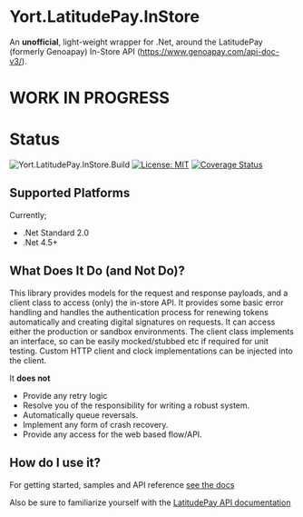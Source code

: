 # Yort.LatitudePay.InStore
An **unofficial**, light-weight wrapper for .Net, around the LatitudePay (formerly Genoapay) In-Store API (https://www.genoapay.com/api-doc-v3/).

# WORK IN PROGRESS

# Status
![Yort.LatitudePay.InStore.Build](https://github.com/Yortw/Yort.LatitudePay.InStore/workflows/Yort.LatitudePay.InStore.Build/badge.svg) [![License: MIT](https://img.shields.io/badge/License-MIT-blue.svg)](https://opensource.org/licenses/MIT) [![Coverage Status](https://coveralls.io/repos/github/Yortw/Yort.LatitudePay.InStore/badge.svg?branch=master)](https://coveralls.io/github/Yortw/Yort.LatitudePay.InStore?branch=master)
    
## Supported Platforms
Currently;

* .Net Standard 2.0
* .Net 4.5+

## What Does It Do (and Not Do)?
This library provides models for the request and response payloads, and a client class to access (only) the in-store API. It provides some basic error handling and handles the authentication process for renewing tokens automatically and creating digital signatures on requests. It can access either the production or sandbox environments. The client class implements an interface, so can be easily mocked/stubbed etc if required for unit testing. Custom HTTP client and clock implementations can be injected into the client. 

It **does not** 
* Provide any retry logic
* Resolve you of the responsibility for writing a robust system.
* Automatically queue reversals.
* Implement any form of crash recovery.
* Provide any access for the web based flow/API.

## How do I use it?

For getting started, samples and API reference [see the docs](https://yortw.github.io/Yort.LatitudePay.InStore/docs/index.html)

Also be sure to familiarize yourself with the [LatitudePay API documentation](https://www.genoapay.com/api-doc-v3/)

